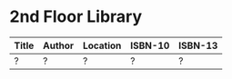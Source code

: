 # 2nd Floor Library

| Title | Author | Location | ISBN-10 | ISBN-13 |
| :--- | :--- | :--- | :--- | :---
| ? | ? | ? | ? | ? |